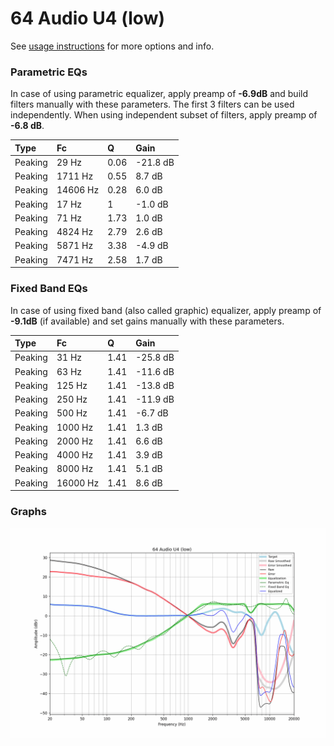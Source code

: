 # 64 Audio U4 (low)
See [usage instructions](https://github.com/jaakkopasanen/AutoEq#usage) for more options and info.

### Parametric EQs
In case of using parametric equalizer, apply preamp of **-6.9dB** and build filters manually
with these parameters. The first 3 filters can be used independently.
When using independent subset of filters, apply preamp of **-6.8 dB**.

| Type    | Fc       |    Q | Gain     |
|:--------|:---------|:-----|:---------|
| Peaking | 29 Hz    | 0.06 | -21.8 dB |
| Peaking | 1711 Hz  | 0.55 | 8.7 dB   |
| Peaking | 14606 Hz | 0.28 | 6.0 dB   |
| Peaking | 17 Hz    | 1    | -1.0 dB  |
| Peaking | 71 Hz    | 1.73 | 1.0 dB   |
| Peaking | 4824 Hz  | 2.79 | 2.6 dB   |
| Peaking | 5871 Hz  | 3.38 | -4.9 dB  |
| Peaking | 7471 Hz  | 2.58 | 1.7 dB   |

### Fixed Band EQs
In case of using fixed band (also called graphic) equalizer, apply preamp of **-9.1dB**
(if available) and set gains manually with these parameters.

| Type    | Fc       |    Q | Gain     |
|:--------|:---------|:-----|:---------|
| Peaking | 31 Hz    | 1.41 | -25.8 dB |
| Peaking | 63 Hz    | 1.41 | -11.6 dB |
| Peaking | 125 Hz   | 1.41 | -13.8 dB |
| Peaking | 250 Hz   | 1.41 | -11.9 dB |
| Peaking | 500 Hz   | 1.41 | -6.7 dB  |
| Peaking | 1000 Hz  | 1.41 | 1.3 dB   |
| Peaking | 2000 Hz  | 1.41 | 6.6 dB   |
| Peaking | 4000 Hz  | 1.41 | 3.9 dB   |
| Peaking | 8000 Hz  | 1.41 | 5.1 dB   |
| Peaking | 16000 Hz | 1.41 | 8.6 dB   |

### Graphs
![](./64%20Audio%20U4%20(low).png)